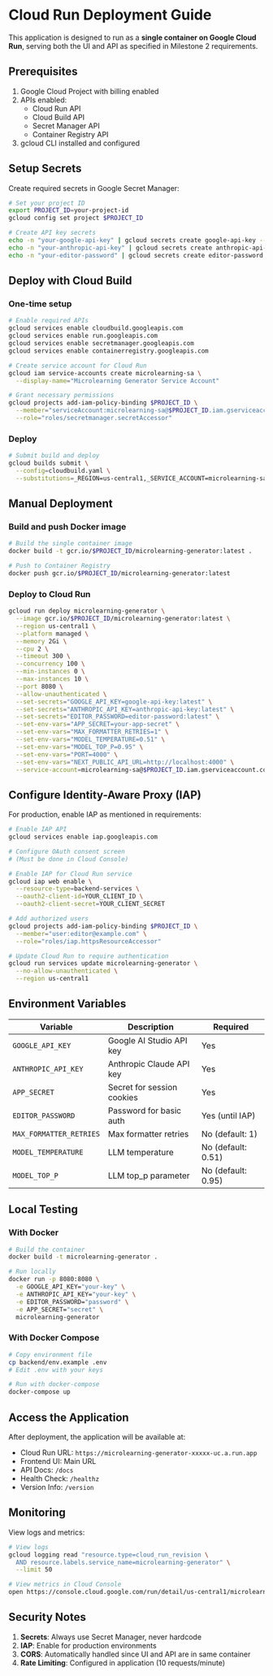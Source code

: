 # Cloud Run Deployment Guide

This application is designed to run as a **single container on Google Cloud Run**, serving both the UI and API as specified in Milestone 2 requirements.

## Prerequisites

1. Google Cloud Project with billing enabled
2. APIs enabled:
   - Cloud Run API
   - Cloud Build API
   - Secret Manager API
   - Container Registry API
3. gcloud CLI installed and configured

## Setup Secrets

Create required secrets in Google Secret Manager:

```bash
# Set your project ID
export PROJECT_ID=your-project-id
gcloud config set project $PROJECT_ID

# Create API key secrets
echo -n "your-google-api-key" | gcloud secrets create google-api-key --data-file=-
echo -n "your-anthropic-api-key" | gcloud secrets create anthropic-api-key --data-file=-
echo -n "your-editor-password" | gcloud secrets create editor-password --data-file=-
```

## Deploy with Cloud Build

### One-time setup

```bash
# Enable required APIs
gcloud services enable cloudbuild.googleapis.com
gcloud services enable run.googleapis.com
gcloud services enable secretmanager.googleapis.com
gcloud services enable containerregistry.googleapis.com

# Create service account for Cloud Run
gcloud iam service-accounts create microlearning-sa \
  --display-name="Microlearning Generator Service Account"

# Grant necessary permissions
gcloud projects add-iam-policy-binding $PROJECT_ID \
  --member="serviceAccount:microlearning-sa@$PROJECT_ID.iam.gserviceaccount.com" \
  --role="roles/secretmanager.secretAccessor"
```

### Deploy

```bash
# Submit build and deploy
gcloud builds submit \
  --config=cloudbuild.yaml \
  --substitutions=_REGION=us-central1,_SERVICE_ACCOUNT=microlearning-sa@$PROJECT_ID.iam.gserviceaccount.com
```

## Manual Deployment

### Build and push Docker image

```bash
# Build the single container image
docker build -t gcr.io/$PROJECT_ID/microlearning-generator:latest .

# Push to Container Registry
docker push gcr.io/$PROJECT_ID/microlearning-generator:latest
```

### Deploy to Cloud Run

```bash
gcloud run deploy microlearning-generator \
  --image gcr.io/$PROJECT_ID/microlearning-generator:latest \
  --region us-central1 \
  --platform managed \
  --memory 2Gi \
  --cpu 2 \
  --timeout 300 \
  --concurrency 100 \
  --min-instances 0 \
  --max-instances 10 \
  --port 8080 \
  --allow-unauthenticated \
  --set-secrets="GOOGLE_API_KEY=google-api-key:latest" \
  --set-secrets="ANTHROPIC_API_KEY=anthropic-api-key:latest" \
  --set-secrets="EDITOR_PASSWORD=editor-password:latest" \
  --set-env-vars="APP_SECRET=your-app-secret" \
  --set-env-vars="MAX_FORMATTER_RETRIES=1" \
  --set-env-vars="MODEL_TEMPERATURE=0.51" \
  --set-env-vars="MODEL_TOP_P=0.95" \
  --set-env-vars="PORT=4000" \
  --set-env-vars="NEXT_PUBLIC_API_URL=http://localhost:4000" \
  --service-account=microlearning-sa@$PROJECT_ID.iam.gserviceaccount.com
```

## Configure Identity-Aware Proxy (IAP)

For production, enable IAP as mentioned in requirements:

```bash
# Enable IAP API
gcloud services enable iap.googleapis.com

# Configure OAuth consent screen
# (Must be done in Cloud Console)

# Enable IAP for Cloud Run service
gcloud iap web enable \
  --resource-type=backend-services \
  --oauth2-client-id=YOUR_CLIENT_ID \
  --oauth2-client-secret=YOUR_CLIENT_SECRET

# Add authorized users
gcloud projects add-iam-policy-binding $PROJECT_ID \
  --member="user:editor@example.com" \
  --role="roles/iap.httpsResourceAccessor"

# Update Cloud Run to require authentication
gcloud run services update microlearning-generator \
  --no-allow-unauthenticated \
  --region us-central1
```

## Environment Variables

| Variable | Description | Required |
|----------|-------------|----------|
| `GOOGLE_API_KEY` | Google AI Studio API key | Yes |
| `ANTHROPIC_API_KEY` | Anthropic Claude API key | Yes |
| `APP_SECRET` | Secret for session cookies | Yes |
| `EDITOR_PASSWORD` | Password for basic auth | Yes (until IAP) |
| `MAX_FORMATTER_RETRIES` | Max formatter retries | No (default: 1) |
| `MODEL_TEMPERATURE` | LLM temperature | No (default: 0.51) |
| `MODEL_TOP_P` | LLM top_p parameter | No (default: 0.95) |

## Local Testing

### With Docker

```bash
# Build the container
docker build -t microlearning-generator .

# Run locally
docker run -p 8080:8080 \
  -e GOOGLE_API_KEY="your-key" \
  -e ANTHROPIC_API_KEY="your-key" \
  -e EDITOR_PASSWORD="password" \
  -e APP_SECRET="secret" \
  microlearning-generator
```

### With Docker Compose

```bash
# Copy environment file
cp backend/env.example .env
# Edit .env with your keys

# Run with docker-compose
docker-compose up
```

## Access the Application

After deployment, the application will be available at:
- Cloud Run URL: `https://microlearning-generator-xxxxx-uc.a.run.app`
- Frontend UI: Main URL
- API Docs: `/docs`
- Health Check: `/healthz`
- Version Info: `/version`

## Monitoring

View logs and metrics:

```bash
# View logs
gcloud logging read "resource.type=cloud_run_revision \
  AND resource.labels.service_name=microlearning-generator" \
  --limit 50

# View metrics in Cloud Console
open https://console.cloud.google.com/run/detail/us-central1/microlearning-generator/metrics
```

## Security Notes

1. **Secrets**: Always use Secret Manager, never hardcode
2. **IAP**: Enable for production environments
3. **CORS**: Automatically handled since UI and API are in same container
4. **Rate Limiting**: Configured in application (10 requests/minute)